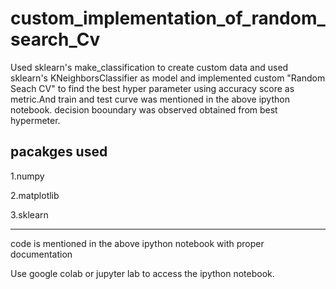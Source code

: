 # custom_implementation_of_random_search_Cv


Used sklearn's make_classification to create custom data and used sklearn's KNeighborsClassifier as model and implemented custom "Random Seach CV" to find the best hyper parameter using accuracy score as metric.And train and test curve was mentioned in the above ipython notebook. decision booundary was observed obtained from best hypermeter.


## pacakges used 

1.numpy

2.matplotlib

3.sklearn


----------------------------------------------------------------------------------------------------------------------

code is mentioned in the above ipython notebook with proper documentation

Use google colab or jupyter lab to access the ipython notebook. 
